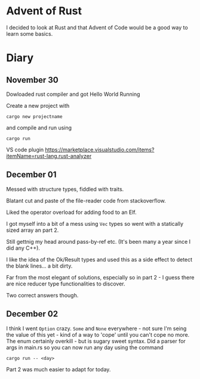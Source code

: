 # Advent of Rust

I decided to look at Rust and that Advent of Code would be a good way to learn some basics.

# Diary

## November 30

Dowloaded rust compiler and got Hello World Running

Create a new project with

```
cargo new projectname
```

and compile and run using

```
cargo run
```

VS code plugin https://marketplace.visualstudio.com/items?itemName=rust-lang.rust-analyzer

## December 01

Messed with structure types, fiddled with traits.

Blatant cut and paste of the file-reader code from stackoverflow.

Liked the operator overload for adding food to an Elf.

I got myself into a bit of a mess using `Vec` types so went with a statically sized array an part 2.

Still gettnig my head around pass-by-ref etc. (It's been many a year since I did any C++).

I like the idea of the Ok/Result types and used this as a side effect to detect the blank lines... a bit dirty.

Far from the most elegant of solutions, especially so in part 2 - I guess there are nice reducer type functionalities to discover.

Two correct answers though.

## December 02

I think I went `Option` crazy. `Some` and `None` everywhere - not sure I'm seing the value of this yet - kind of a way to 'cope' until you can't cope no more. The enum certainly overkill - but is sugary sweet syntax.
Did a parser for args in main.rs so you can now run any day using the command

```
cargo run -- <day>
```

Part 2 was much easier to adapt for today.
